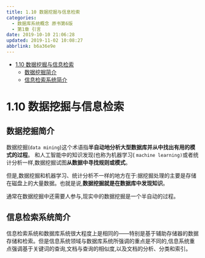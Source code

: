 ```yaml
---
title: 1.10 数据挖掘与信息检索
categories: 
  - 数据库系统概念 原书第6版
  - 第1章 引言
date: 2019-10-10 21:06:28
updated: 2019-11-02 10:08:27
abbrlink: b6a36e9e
---
```

- [1.10 数据挖掘与信息检索](/ReadingNotes/b6a36e9e/#1-10-数据挖掘与信息检索)
    - [数据挖掘简介](/ReadingNotes/b6a36e9e/#数据挖掘简介)
    - [信息检索系统简介](/ReadingNotes/b6a36e9e/#信息检索系统简介)

<!--more-->
<script src="https://cdn.bootcss.com/jquery/3.4.0/jquery.slim.min.js"></script>
<script>$(document).ready(function () {$(".post-body > ul:nth-child(1)").hide();});</script>

<!--end-->
<!--SSTStart-->
# 1.10 数据挖掘与信息检索 #
## 数据挖掘简介 ##
数据挖掘(`data mining`)这个术语指**半自动地分析大型数据库并从中找出有用的模式的过程**。
和人工智能中的知识发现(也称为机器学习( `machine learning)`或者统计分析一样,数据挖掘试图**从数据中寻找规则或模式**。

但是,数据挖掘和机器学习、统计分析不一样的地方在于:据挖掘处理的主要是存储在磁盘上的大量数据。也就是说,**数据挖掘就是在数据库中发现知识**。

通常在数据挖掘中还需要人参与,现实中的数据挖掘是一个半自动的过程。

## 信息检索系统简介 ##
信息检索系统和数据库系统很大程度上是相同的——特别是基于辅助存储器的数据存储和检索。但是信息系统领域与数据库系统所强调的重点是不同的,信息系统重点强调基于关键词的查询,文档与查询的相似度,以及文档的分析、分类和索引。
<!--SSTStop-->

